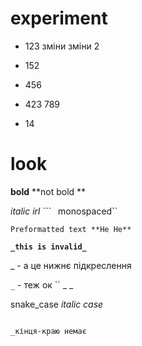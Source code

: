 # experiment

- 123 зміни зміни 2
- 152

- 456
- 423 789
- 14

# look
**bold** **not bold **

_italic_ _irl_ ```
` `monospaced``
```
Preformatted text **He He**
```

**`_this is invalid_`**

_ - а це нижнє підкреслення

`_` - теж ок `` _ _

snake_case
_italic case_


```

_кінця-краю немає
